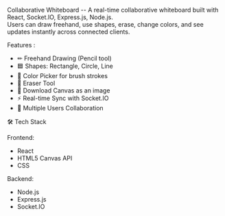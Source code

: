 Collaborative Whiteboard
-- A real-time collaborative whiteboard built with React, Socket.IO, Express.js, Node.js.  
Users can draw freehand, use shapes, erase, change colors, and see updates instantly across connected clients.

Features :
- ✏ Freehand Drawing (Pencil tool)
- 🟦 Shapes: Rectangle, Circle, Line
- 🎨 Color Picker for brush strokes
- 🧽 Eraser Tool 
- 💾 Download Canvas as an image
- ⚡ Real-time Sync with Socket.IO
- 🔄 Multiple Users Collaboration

🛠 Tech Stack

Frontend:
- React 
- HTML5 Canvas API
- CSS 

Backend:
- Node.js
- Express.js
- Socket.IO


